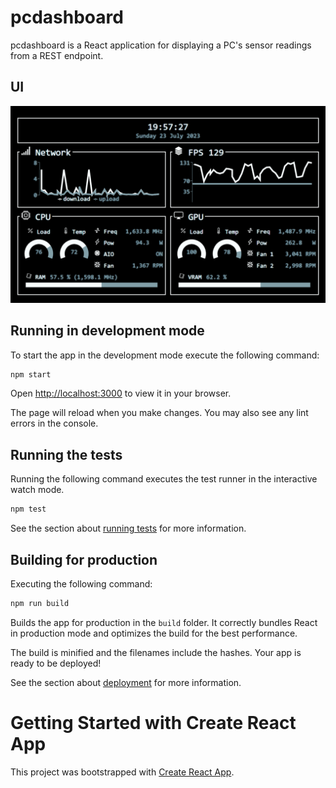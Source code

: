 # pcdashboard
pcdashboard is a React application for displaying a PC's sensor readings from a REST endpoint.

## UI
![](.README_images/ui.png)

## Running in development mode
To start the app in the development mode execute the following command:
```bash
npm start
```

Open [http://localhost:3000](http://localhost:3000) to view it in your browser.

The page will reload when you make changes. You may also see any lint errors in the console.

## Running the tests
Running the following command executes the test runner in the interactive watch mode.
```bash
npm test
```
See the section about [running tests](https://facebook.github.io/create-react-app/docs/running-tests) for more information.

## Building for production
Executing the following command:
```bash
npm run build
```

Builds the app for production in the `build` folder. It correctly bundles React in production mode and optimizes the build for the best performance.

The build is minified and the filenames include the hashes.
Your app is ready to be deployed!

See the section about [deployment](https://facebook.github.io/create-react-app/docs/deployment) for more information.

# Getting Started with Create React App

This project was bootstrapped with [Create React App](https://github.com/facebook/create-react-app).
